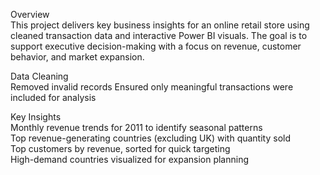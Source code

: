 Overview  
This project delivers key business insights for an online retail store using cleaned transaction data and interactive Power BI visuals. The goal is to support executive decision-making with a focus on revenue, customer behavior, and market expansion.  

Data Cleaning  
Removed invalid records 
Ensured only meaningful transactions were included for analysis  

Key Insights  
Monthly revenue trends for 2011 to identify seasonal patterns  
Top revenue-generating countries (excluding UK) with quantity sold  
Top customers by revenue, sorted for quick targeting  
High-demand countries visualized for expansion planning 
